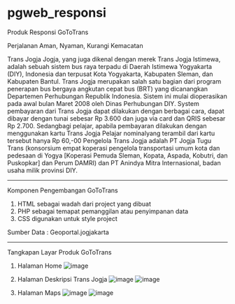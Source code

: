 # pgweb_responsi
Produk Responsi GoToTrans

Perjalanan Aman, Nyaman, Kurangi Kemacatan

Trans Jogja
Jogja, yang juga dikenal dengan merek Trans Jogja Istimewa, adalah
sebuah sistem bus raya terpadu di Daerah Istimewa Yogyakarta (DIY), Indonesia dan terpusat Kota Yogyakarta,
Kabupaten Sleman, dan Kabupaten Bantul. Trans Jogja merupakan salah satu bagian dari program
penerapan bus bergaya angkutan cepat bus (BRT) yang dicanangkan Departemen Perhubungan
Republik Indonesia. Sistem ini mulai dioperasikan pada awal bulan Maret 2008 oleh Dinas Perhubungan DIY. System pembayaran dari Trans Jogja dapat dilakukan dengan berbagai cara, dapat
dibayar dengan tunai sebesar Rp 3.600 dan juga via card dan QRIS sebesar Rp 2.700. Sedangbagi pelajar, apabila pembayaran dilakukan dengan menggunakan kartu Trans Jogja Pelajar nominalyang terambil dari kartu tersebut hanya Rp 60,-00 Pengelola Trans Jogja adalah PT Jogja Tugu Trans (konsorsium empat koperasi pengelola
transportasi umum kota dan pedesaan di Yogya [Koperasi Pemuda Sleman, Kopata, Aspada,
Kobutri, dan Puskopkar] dan Perum DAMRI) dan PT Anindya Mitra Internasional, badan usaha
milik provinsi DIY.

----------------------------------------------------------------------------------------------------------------------------------------------
Komponen Pengembangan GoToTrans
1. HTML sebagai wadah dari project yang dibuat
2. PHP sebagai temapat pemanggilan atau penyimpanan data
3. CSS digunakan untuk style project

Sumber Data : Geoportal.jogjakarta

----------------------------------------------------------------------------------------------------------------------------------------
Tangkapan Layar Produk GoToTrans

1. Halaman Home
![image](https://github.com/RismaKawurihan/pgweb_responsi/assets/142877051/e855106a-4236-4d27-a1ae-aaf82901fc23)


3. Halaman Deskripsi Trans Jogja
![image](https://github.com/RismaKawurihan/pgweb_responsi/assets/142877051/b7122909-4937-43b4-9fe6-85ed9561baf8)
![image](https://github.com/RismaKawurihan/pgweb_responsi/assets/142877051/0c5f6507-9d20-4426-b9be-5943c5447bdc)


3. Halaman Maps
   ![image](https://github.com/RismaKawurihan/pgweb_responsi/assets/142877051/e857a1b1-41a2-4d88-9c49-3031e42be147)
   ![image](https://github.com/RismaKawurihan/pgweb_responsi/assets/142877051/39f3122f-90dc-49fc-9bfa-58aba9a1fa34)


